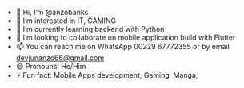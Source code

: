 - 👋 Hi, I’m @anzobanks
- 👀 I’m interested in IT, GAMING 
- 🌱 I’m currently learning backend with Python
- 💞️ I’m looking to collaborate on mobile application build with Flutter
- 📫 You can reach me on WhatsApp 00229 67772355 or by email devjunanzo66@gmail.com 
- 😄 Pronouns: He/Him
- ⚡ Fun fact: Mobile Apps development, Gaming, Manga, 

<!---
anzobanks/anzobanks is a ✨ special ✨ repository because its `README.md` (this file) appears on your GitHub profile.
You can click the Preview link to take a look at your changes.
--->
